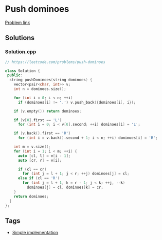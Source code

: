 # Push dominoes

[Problem link](https://leetcode.com/problems/push-dominoes)

## Solutions


### Solution.cpp
```cpp
// https://leetcode.com/problems/push-dominoes

class Solution {
 public:
  string pushDominoes(string dominoes) {
    vector<pair<char, int>> v;
    int n = dominoes.size();

    for (int i = 0; i < n; ++i)
      if (dominoes[i] != '.') v.push_back({dominoes[i], i});

    if (v.empty()) return dominoes;

    if (v[0].first == 'L')
      for (int i = 0; i < v[0].second; ++i) dominoes[i] = 'L';

    if (v.back().first == 'R')
      for (int i = v.back().second + 1; i < n; ++i) dominoes[i] = 'R';

    int m = v.size();
    for (int i = 1; i < m; ++i) {
      auto [cl, l] = v[i - 1];
      auto [cr, r] = v[i];

      if (cl == cr)
        for (int j = l + 1; j < r; ++j) dominoes[j] = cl;
      else if (cl == 'R')
        for (int j = l + 1, k = r - 1; j < k; ++j, --k)
          dominoes[j] = cl, dominoes[k] = cr;
    }
    return dominoes;
  }
};
```
## Tags

* [Simple implementation](/README.md#Simple_implementation)
